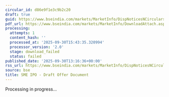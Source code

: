 ```yaml
---
circular_id: d86e9f1e3c9b2c20
draft: true
guid: https://www.bseindia.com/markets/MarketInfo/DispNoticesNCirculars.aspx?Noticeid={C573479D-EE65-42E3-AEFB-D4184E4B0728}&noticeno=20250930-58&dt=09/30/2025&icount=58&totcount=104&flag=0
pdf_url: https://www.bseindia.com/markets/MarketInfo/DownloadAttach.aspx?id=20250930-58&attachedId=
processing:
  attempts: 1
  content_hash: ''
  processed_at: '2025-09-30T15:43:35.320994'
  processor_version: '2.0'
  stage: download_failed
  status: failed
published_date: '2025-09-30T13:16:36+00:00'
rss_url: https://www.bseindia.com/markets/MarketInfo/DispNoticesNCirculars.aspx?Noticeid={C573479D-EE65-42E3-AEFB-D4184E4B0728}&noticeno=20250930-58&dt=09/30/2025&icount=58&totcount=104&flag=0
source: bse
title: SME IPO - Draft Offer Document
---
```


Processing in progress...